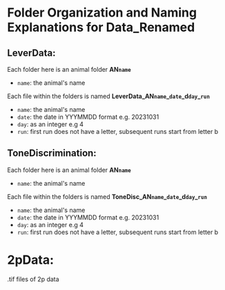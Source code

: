 # Folder Organization and Naming Explanations for Data_Renamed

## LeverData:
Each folder here is an animal folder
**AN`name`**
- `name`: the animal's name

Each file within the folders is named
**LeverData_AN`name`_`date`_d`day`\_`run`**
-  `name`: the animal's name
-  `date`: the date in YYYMMDD format e.g. 20231031
- `day`: as an integer e.g 4
- `run`: first run does not have a letter, subsequent runs start from letter b

## ToneDiscrimination:
Each folder here is an animal folder 
**AN`name`**
- `name`: the animal's name

Each file within the folders is named 
**ToneDisc_AN`name`_`date`_d`day`\_`run`**
-  `name`: the animal's name
-  `date`: the date in YYYMMDD format e.g. 20231031
- `day`: as an integer e.g 4
- `run`: first run does not have a letter, subsequent runs start from letter b

# 2pData:
.tif files of 2p data